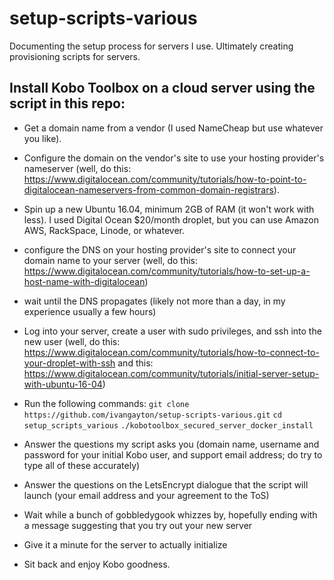 # setup-scripts-various
Documenting the setup process for servers I use. Ultimately creating provisioning scripts for servers.

## Install Kobo Toolbox on a cloud server using the script in this repo:
- Get a domain name from a vendor (I used NameCheap but use whatever you like).
- Configure the domain on the vendor's site to use your hosting provider's nameserver (well, do this: https://www.digitalocean.com/community/tutorials/how-to-point-to-digitalocean-nameservers-from-common-domain-registrars).
- Spin up a new Ubuntu 16.04, minimum 2GB of RAM (it won't work with less).  I used Digital Ocean $20/month droplet, but you can use Amazon AWS, RackSpace, Linode, or whatever.
- configure the DNS on your hosting provider's site to connect your domain name to your server (well, do this: https://www.digitalocean.com/community/tutorials/how-to-set-up-a-host-name-with-digitalocean)
- wait until the DNS propagates (likely not more than a day, in my experience usually a few hours)
- Log into your server, create a user with sudo privileges, and ssh into the new user (well, do this: https://www.digitalocean.com/community/tutorials/how-to-connect-to-your-droplet-with-ssh and this: https://www.digitalocean.com/community/tutorials/initial-server-setup-with-ubuntu-16-04)
- Run the following commands: 
`git clone https://github.com/ivangayton/setup-scripts-various.git`
`cd setup_scripts_various`
`./kobotoolbox_secured_server_docker_install`

- Answer the questions my script asks you (domain name, username and password for your initial Kobo user, and support email address; do try to type all of these accurately)
- Answer the questions on the LetsEncrypt dialogue that the script will launch (your email address and your agreement to the ToS)
- Wait while a bunch of gobbledygook whizzes by, hopefully ending with a message suggesting that you try out your new server
- Give it a minute for the server to actually initialize
- Sit back and enjoy Kobo goodness.